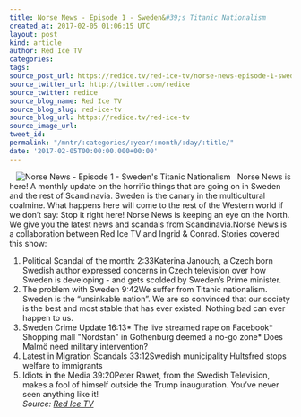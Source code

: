 ```yaml
---
title: Norse News - Episode 1 - Sweden&#39;s Titanic Nationalism
created_at: 2017-02-05 01:06:15 UTC
layout: post
kind: article
author: Red Ice TV
categories: 
tags: 
source_post_url: https://redice.tv/red-ice-tv/norse-news-episode-1-swedens-titanic-nationalism
source_twitter_url: http://twitter.com/redice
source_twitter: redice
source_blog_name: Red Ice TV
source_blog_slug: red-ice-tv
source_blog_url: https://redice.tv/red-ice-tv
source_image_url: 
tweet_id: 
permalink: "/mntr/:categories/:year/:month/:day/:title/"
date: '2017-02-05T00:00:00.000+00:00'
---
```

<img align="left" hspace="12" alt="Norse News - Episode 1 - Sweden&#039;s Titanic Nationalism" src="https://rdice.net/a/c/t/17/Norse-News-ep1.9cd7b47f.jpg"> Norse News is here! A monthly update on the horrific things that are going on in Sweden and the rest of Scandinavia. Sweden is the canary in the multicultural coalmine. What happens here will come to the rest of the Western world if we don&rsquo;t say: Stop it right here!
Norse News is keeping an eye on the North. We give you the latest news and scandals from Scandinavia.Norse News is a collaboration between Red Ice TV and Ingrid &amp; Conrad.
Stories covered this show:
1. Political Scandal of the month: 2:33Katerina Janouch, a Czech born Swedish author expressed concerns in Czech television over how Sweden is developing - and gets scolded by Sweden&rsquo;s Prime minister.
2. The problem with Sweden 9:42We suffer from Titanic nationalism. Sweden is the &ldquo;unsinkable nation&rdquo;. We are so convinced that our society is the best and most stable that has ever existed. Nothing bad can ever happen to us.
3. Sweden Crime Update 16:13* The live streamed rape on Facebook* Shopping mall &quot;Nordstan&quot; in Gothenburg deemed a no-go zone* Does Malm&ouml; need military intervention?
4. Latest in Migration Scandals 33:12Swedish municipality Hultsfred stops welfare to immigrants
5. Idiots in the Media 39:20Peter Rawet, from the Swedish Television, makes a fool of himself outside the Trump inauguration. You&rsquo;ve never seen anything like it!<div class="">
    <i>Source: <a href="https://redice.tv/red-ice-tv">Red Ice TV</a></i>
</div>
